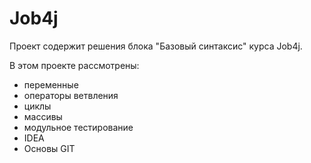 # Job4j
Проект содержит решения блока "Базовый синтаксис" курса Job4j.

В этом проекте рассмотрены: 
- переменные
- операторы ветвления
- циклы
- массивы
- модульное тестирование
- IDEA
- Основы GIT